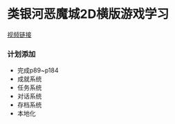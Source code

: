 # 类银河恶魔城2D横版游戏学习

[视频链接](https://www.bilibili.com/video/BV1cM4y1p7RF/?spm_id_from=333.1007.top_right_bar_window_custom_collection.content.click&vd_source=058838b8eec5ce1489a5451863a711f7)

### 计划添加
- 完成p89~p184
- 成就系统
- 任务系统
- 对话系统
- 存档系统
- 本地化
